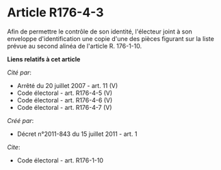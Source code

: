 # Article R176-4-3

Afin de permettre le contrôle de son identité, l'électeur joint à son enveloppe d'identification une copie d'une des pièces
figurant sur la liste prévue au second alinéa de l'article R. 176-1-10.

**Liens relatifs à cet article**

_Cité par_:

  - Arrêté du 20 juillet 2007 - art. 11 (V)
  - Code électoral - art. R176-4-5 (V)
  - Code électoral - art. R176-4-6 (V)
  - Code électoral - art. R176-4-7 (V)

_Créé par_:

  - Décret n°2011-843 du 15 juillet 2011 - art. 1

_Cite_:

  - Code électoral - art. R176-1-10
